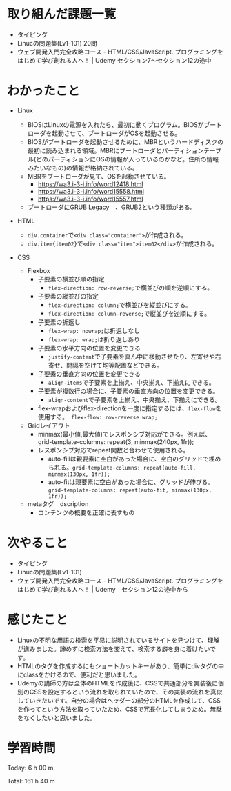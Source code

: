# 取り組んだ課題一覧
- タイピング
- Linucの問題集(Lv1-101) 20問
- ウェブ開発入門完全攻略コース - HTML/CSS/JavaScript. プログラミングをはじめて学び創れる人へ！ | Udemy セクション7〜セクション12の途中

# わかったこと
- Linux
  - BIOSはLinuxの電源を入れたら、最初に動くプログラム。BIOSがブートローダを起動させて、ブートローダがOSを起動させる。
  - BIOSがブートローダを起動させるために、MBRというハードディスクの最初に読み込まれる領域。MBRにブートローダとパーティションテーブル(どのパーティションにOSの情報が入っているのかなど。住所の情報みたいなもの)の情報が格納されている。
  - MBRをブートローダが見て、OSを起動させている。
    - https://wa3.i-3-i.info/word12418.html
    - https://wa3.i-3-i.info/word15558.html
    - https://wa3.i-3-i.info/word15557.html
  - ブートローダにGRUB Legacy　、GRUB2という種類がある。

- HTML
  - `div.container`で`<div class="container">`が作成される。
  - `div.item{item02}`で`<div class="item">item02</div>`が作成される。
  
- CSS  
  - Flexbox
    - 子要素の横並び順の指定
      - `flex-direction: row-reverse;`で横並びの順を逆順にする。
    - 子要素の縦並びの指定
      - `flex-direction: column;`で横並びを縦並びにする。
      - `flex-direction: column-reverse;`で縦並びを逆順にする。
    - 子要素の折返し
      - `flex-wrap: nowrap;`は折返しなし
      - `flex-wrap: wrap;`は折り返しあり
    - 子要素の水平方向の位置を変更できる
      - `justify-content`で子要素を真ん中に移動させたり、左寄せや右寄せ、間隔を空けて均等配置などできる。
    - 子要素の垂直方向の位置を変更できる
      - `align-items`で子要素を上揃え、中央揃え、下揃えにできる。
    - 子要素が複数行の場合に、子要素の垂直方向の位置を変更できる。
      - `align-content`で子要素を上揃え、中央揃え、下揃えにできる。
    - flex-wrapおよびflex-directionを一度に指定するには、`flex-flow`を使用する。　`flex-flow: row-reverse wrap;`
  - Gridレイアウト
    - minmax(最小値,最大値)でレスポンシブ対応ができる。例えば、grid-template-columns: repeat(3, minmax(240px, 1fr));
    - レスポンシブ対応でrepeat関数と合わせて使用される。
      - auto-fillは親要素に空白があった場合に、空白のグリッドで埋められる。`grid-template-columns: repeat(auto-fill, minmax(130px, 1fr));`
      - auto-fitは親要素に空白があった場合に、グリッドが伸びる。`grid-template-columns: repeat(auto-fit, minmax(130px, 1fr));`
  - metaタグ　dscription
    - コンテンツの概要を正確に表すもの


# 次やること
- タイピング
- Linucの問題集(Lv1-101)
- ウェブ開発入門完全攻略コース - HTML/CSS/JavaScript. プログラミングをはじめて学び創れる人へ！ | Udemy　セクション12の途中から

# 感じたこと
- Linuxの不明な用語の検索を平易に説明されているサイトを見つけて、理解が進みました。諦めずに検索方法を変えて、検索する癖を身に着けたいです。
- HTMLのタグを作成するにもショートカットキーがあり、簡単にdivタグの中にclassをかけるので、便利だと思いました。
- Udemyの講師の方は全体のHTMLを作成後に、CSSで共通部分を実装後に個別のCSSを設定するという流れを取られていたので、その実装の流れを真似していきたいです。自分の場合はヘッダーの部分のHTMLを作成して、CSSを作ってという方法を取っていたため、CSSで冗長化してしまうため。無駄をなくしたいと思いました。

# 学習時間
Today: 6 h 00 m

Total: 161 h 40 m


